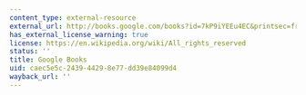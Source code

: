 ```yaml
---
content_type: external-resource
external_url: http://books.google.com/books?id=7kP9iYEEu4EC&printsec=frontcover#v=onepage&q&f=false
has_external_license_warning: true
license: https://en.wikipedia.org/wiki/All_rights_reserved
status: ''
title: Google Books
uid: caec5e5c-2439-4429-8e77-dd39e84099d4
wayback_url: ''
---
```

